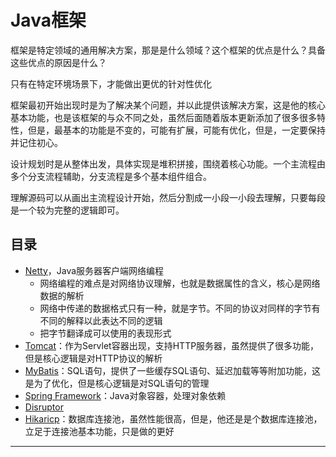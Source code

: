 #   Java框架

框架是特定领域的通用解决方案，那是是什么领域？这个框架的优点是什么？具备这些优点的原因是什么？

只有在特定环境场景下，才能做出更优的针对性优化

框架最初开始出现时是为了解决某个问题，并以此提供该解决方案，这是他的核心基本功能，也是该框架的与众不同之处，虽然后面随着版本更新添加了很多很多特性，但是，最基本的功能是不变的，可能有扩展，可能有优化，但是，一定要保持并记住初心。

设计规划时是从整体出发，具体实现是堆积拼接，围绕着核心功能。一个主流程由多个分支流程辅助，分支流程是多个基本组件组合。

理解源码可以从画出主流程设计开始，然后分割成一小段一小段去理解，只要每段是一个较为完整的逻辑即可。


##  目录
-   [Netty](netty/README.md)，Java服务器客户端网络编程
    -   网络编程的难点是对网络协议理解，也就是数据属性的含义，核心是网络数据的解析
    -   网络中传递的数据格式只有一种，就是字节。不同的协议对同样的字节有不同的解释以此表达不同的逻辑
    -   把字节翻译成可以使用的表现形式
-   [Tomcat](tomcat/README.md)：作为Servlet容器出现，支持HTTP服务器，虽然提供了很多功能，但是核心逻辑是对HTTP协议的解析
-   [MyBatis](mybatis/README.md)：SQL语句，提供了一些缓存SQL语句、延迟加载等等附加功能，这是为了优化，但是核心逻辑是对SQL语句的管理
-   [Spring Framework](springfa/README.md)：Java对象容器，处理对象依赖
-   [Disruptor](disruptor/README.md)
-   [Hikaricp](hikaricp/README.md)：数据库连接池，虽然性能很高，但是，他还是是个数据库连接池，立足于连接池基本功能，只是做的更好

----